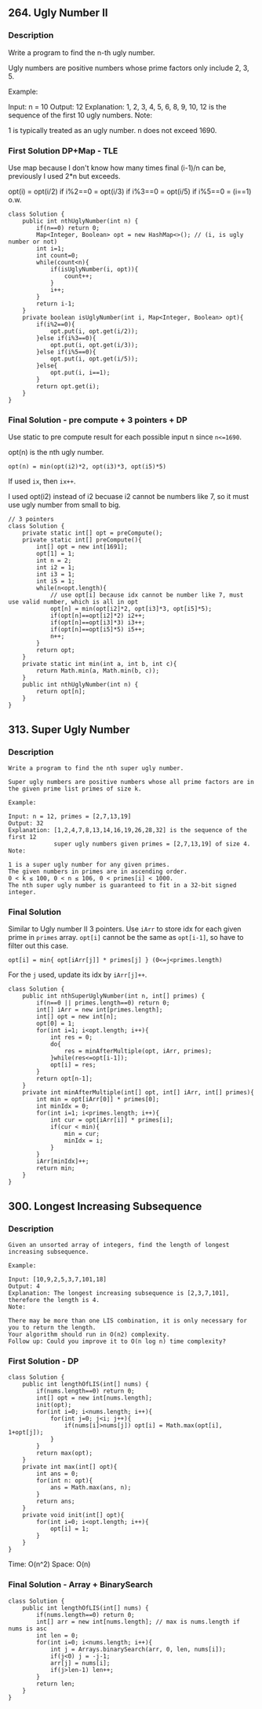 ## 264. Ugly Number II

### Description

Write a program to find the n-th ugly number.

Ugly numbers are positive numbers whose prime factors only include 2, 3, 5. 

Example:

Input: n = 10
Output: 12
Explanation: 1, 2, 3, 4, 5, 6, 8, 9, 10, 12 is the sequence of the first 10 ugly numbers.
Note:  

1 is typically treated as an ugly number.
n does not exceed 1690.

### First Solution DP+Map - TLE

Use map because I don't know how many times final (i-1)/n can be, previously I used 2*n but exceeds.

opt(i) = opt(i/2) if i%2==0
       = opt(i/3) if i%3==0
       = opt(i/5) if i%5==0
       = (i==1)   o.w. 

```
class Solution {
    public int nthUglyNumber(int n) {
        if(n==0) return 0;
        Map<Integer, Boolean> opt = new HashMap<>(); // (i, is ugly number or not)
        int i=1;
        int count=0;
        while(count<n){
            if(isUglyNumber(i, opt)){
                count++;
            }
            i++;
        }
        return i-1;
    }
    private boolean isUglyNumber(int i, Map<Integer, Boolean> opt){
        if(i%2==0){
            opt.put(i, opt.get(i/2));
        }else if(i%3==0){
            opt.put(i, opt.get(i/3));
        }else if(i%5==0){
            opt.put(i, opt.get(i/5));
        }else{
            opt.put(i, i==1);
        }
        return opt.get(i);
    }
}
```

### Final Solution - pre compute + 3 pointers + DP

Use static to pre compute result for each possible input n since `n<=1690`.

opt(n) is the nth ugly number.

```
opt(n) = min(opt(i2)*2, opt(i3)*3, opt(i5)*5)
```

If used `ix`, then `ix++`.

I used opt(i2) instead of i2 becuase i2 cannot be numbers like 7, so it must use ugly number from small to big.

```
// 3 pointers
class Solution {
    private static int[] opt = preCompute();
    private static int[] preCompute(){
        int[] opt = new int[1691];
        opt[1] = 1;
        int n = 2;
        int i2 = 1;
        int i3 = 1;
        int i5 = 1;
        while(n<opt.length){
            // use opt[i] because idx cannot be number like 7, must use valid number, which is all in opt
            opt[n] = min(opt[i2]*2, opt[i3]*3, opt[i5]*5);
            if(opt[n]==opt[i2]*2) i2++;
            if(opt[n]==opt[i3]*3) i3++;
            if(opt[n]==opt[i5]*5) i5++;
            n++;
        }
        return opt;
    }
    private static int min(int a, int b, int c){
        return Math.min(a, Math.min(b, c));
    }
    public int nthUglyNumber(int n) {
        return opt[n];
    }
}
```

## 313. Super Ugly Number

### Description

```
Write a program to find the nth super ugly number.

Super ugly numbers are positive numbers whose all prime factors are in the given prime list primes of size k.

Example:

Input: n = 12, primes = [2,7,13,19]
Output: 32 
Explanation: [1,2,4,7,8,13,14,16,19,26,28,32] is the sequence of the first 12 
             super ugly numbers given primes = [2,7,13,19] of size 4.
Note:

1 is a super ugly number for any given primes.
The given numbers in primes are in ascending order.
0 < k ≤ 100, 0 < n ≤ 106, 0 < primes[i] < 1000.
The nth super ugly number is guaranteed to fit in a 32-bit signed integer.
```

### Final Solution

Similar to Ugly number II 3 pointers. Use `iArr` to store idx for each given prime in `primes` array. `opt[i]` cannot be the same as `opt[i-1]`, so have to filter out this case.

```
opt[i] = min{ opt[iArr[j]] * primes[j] } (0<=j<primes.length)
```

For the `j` used, update its idx by `iArr[j]++`.

```
class Solution {
    public int nthSuperUglyNumber(int n, int[] primes) {
        if(n==0 || primes.length==0) return 0;
        int[] iArr = new int[primes.length];
        int[] opt = new int[n];
        opt[0] = 1;
        for(int i=1; i<opt.length; i++){
            int res = 0;
            do{
                res = minAfterMultiple(opt, iArr, primes);
            }while(res<=opt[i-1]);
            opt[i] = res;
        }
        return opt[n-1];
    }
    private int minAfterMultiple(int[] opt, int[] iArr, int[] primes){
        int min = opt[iArr[0]] * primes[0];
        int minIdx = 0;
        for(int i=1; i<primes.length; i++){
            int cur = opt[iArr[i]] * primes[i];
            if(cur < min){
                min = cur;
                minIdx = i;
            }
        }
        iArr[minIdx]++;
        return min;
    }
}
```

## 300. Longest Increasing Subsequence

### Description

```
Given an unsorted array of integers, find the length of longest increasing subsequence.

Example:

Input: [10,9,2,5,3,7,101,18]
Output: 4 
Explanation: The longest increasing subsequence is [2,3,7,101], therefore the length is 4. 
Note:

There may be more than one LIS combination, it is only necessary for you to return the length.
Your algorithm should run in O(n2) complexity.
Follow up: Could you improve it to O(n log n) time complexity?
```

### First Solution - DP



```
class Solution {
    public int lengthOfLIS(int[] nums) {
        if(nums.length==0) return 0;
        int[] opt = new int[nums.length];
        init(opt);
        for(int i=0; i<nums.length; i++){
            for(int j=0; j<i; j++){
                if(nums[i]>nums[j]) opt[i] = Math.max(opt[i], 1+opt[j]);
            }
        }
        return max(opt);
    }
    private int max(int[] opt){
        int ans = 0;
        for(int n: opt){
            ans = Math.max(ans, n);
        }
        return ans;
    }
    private void init(int[] opt){
        for(int i=0; i<opt.length; i++){
            opt[i] = 1;
        }
    }
}
```

Time: O(n^2)
Space: O(n)

### Final Solution - Array + BinarySearch

```
class Solution {
    public int lengthOfLIS(int[] nums) {
        if(nums.length==0) return 0;
        int[] arr = new int[nums.length]; // max is nums.length if nums is asc
        int len = 0;
        for(int i=0; i<nums.length; i++){
            int j = Arrays.binarySearch(arr, 0, len, nums[i]);
            if(j<0) j = -j-1;
            arr[j] = nums[i];
            if(j>len-1) len++;
        }
        return len;
    }
}
```

